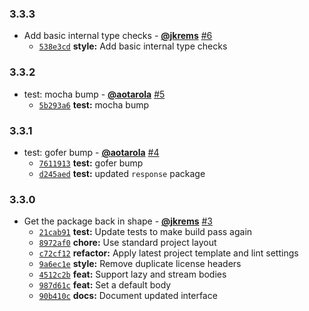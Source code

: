 ### 3.3.3

* Add basic internal type checks - **[@jkrems](https://github.com/jkrems)** [#6](https://github.com/groupon/quinn/pull/6)
  - [`538e3cd`](https://github.com/groupon/quinn/commit/538e3cd6e9f3e03347a0dc9e10944ac02ac854da) **style:** Add basic internal type checks


### 3.3.2

* test: mocha bump - **[@aotarola](https://github.com/aotarola)** [#5](https://github.com/groupon/quinn/pull/5)
  - [`5b293a6`](https://github.com/groupon/quinn/commit/5b293a6fb7e20313a860fd33c945e5ad60aa66b7) **test:** mocha bump


### 3.3.1

* test: gofer bump - **[@aotarola](https://github.com/aotarola)** [#4](https://github.com/groupon/quinn/pull/4)
  - [`7611913`](https://github.com/groupon/quinn/commit/76119131d8128bd2ec1aed98f246121f9f8a6bfb) **test:** gofer bump
  - [`d245aed`](https://github.com/groupon/quinn/commit/d245aed67631f4162accfc526f6cf6ab8c8c1a2f) **test:** updated `response` package


### 3.3.0

* Get the package back in shape - **[@jkrems](https://github.com/jkrems)** [#3](https://github.com/groupon/quinn/pull/3)
  - [`21cab91`](https://github.com/groupon/quinn/commit/21cab914c5db35dafbf4682f36b186ec0478d218) **test:** Update tests to make build pass again
  - [`8972af0`](https://github.com/groupon/quinn/commit/8972af0c918e6778ffa0a3438c7d10b5a65fb86b) **chore:** Use standard project layout
  - [`c72cf12`](https://github.com/groupon/quinn/commit/c72cf1225fab888d8f93b9da71f1e5c296448df3) **refactor:** Apply latest project template and lint settings
  - [`9a6ec1e`](https://github.com/groupon/quinn/commit/9a6ec1e09872fca3799900768a19a7a27b07c247) **style:** Remove duplicate license headers
  - [`4512c2b`](https://github.com/groupon/quinn/commit/4512c2b45ac00cd785448fea2b030ab6bbf7893a) **feat:** Support lazy and stream bodies
  - [`987d61c`](https://github.com/groupon/quinn/commit/987d61cc8774a3ce1e6e88bb4c44260dfa3de1ab) **feat:** Set a default body
  - [`90b410c`](https://github.com/groupon/quinn/commit/90b410c6ff356db225a70f5381f5cdb1eba1262c) **docs:** Document updated interface
